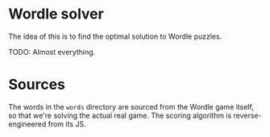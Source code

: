 # Wordle solver

The idea of this is to find the optimal solution to Wordle puzzles.

TODO: Almost everything.

# Sources

The words in the `words` directory are sourced from the Wordle game
itself, so that we're solving the actual real game. The scoring
algorithm is reverse-engineered from its JS.
